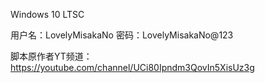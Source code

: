 Windows 10 LTSC

用户名：LovelyMisakaNo
密码：LovelyMisakaNo@123

脚本原作者YT频道：https://youtube.com/channel/UCi80Ipndm3QovIn5XisUz3g
